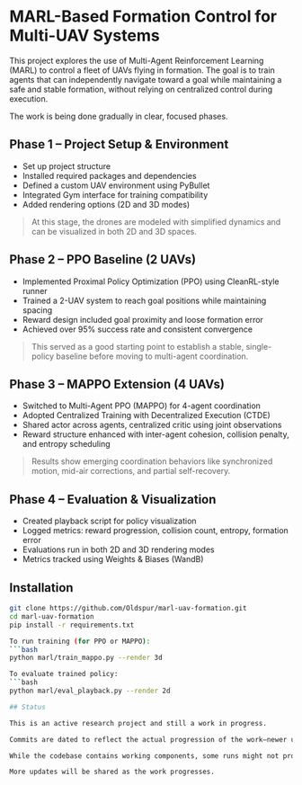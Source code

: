 # MARL-Based Formation Control for Multi-UAV Systems

This project explores the use of Multi-Agent Reinforcement Learning (MARL) to control a fleet of UAVs flying in formation. The goal is to train agents that can independently navigate toward a goal while maintaining a safe and stable formation, without relying on centralized control during execution.

The work is being done gradually in clear, focused phases.


## Phase 1 – Project Setup & Environment
- Set up project structure
- Installed required packages and dependencies
- Defined a custom UAV environment using PyBullet
- Integrated Gym interface for training compatibility
- Added rendering options (2D and 3D modes)

> At this stage, the drones are modeled with simplified dynamics and can be visualized in both 2D and 3D spaces.


## Phase 2 – PPO Baseline (2 UAVs)
- Implemented Proximal Policy Optimization (PPO) using CleanRL-style runner
- Trained a 2-UAV system to reach goal positions while maintaining spacing
- Reward design included goal proximity and loose formation error
- Achieved over 95% success rate and consistent convergence

> This served as a good starting point to establish a stable, single-policy baseline before moving to multi-agent coordination.

## Phase 3 – MAPPO Extension (4 UAVs)
- Switched to Multi-Agent PPO (MAPPO) for 4-agent coordination
- Adopted Centralized Training with Decentralized Execution (CTDE)
- Shared actor across agents, centralized critic using joint observations
- Reward structure enhanced with inter-agent cohesion, collision penalty, and entropy scheduling

> Results show emerging coordination behaviors like synchronized motion, mid-air corrections, and partial self-recovery.


## Phase 4 – Evaluation & Visualization
- Created playback script for policy visualization
- Logged metrics: reward progression, collision count, entropy, formation error
- Evaluations run in both 2D and 3D rendering modes
- Metrics tracked using Weights & Biases (WandB)

## Installation

```bash
git clone https://github.com/Oldspur/marl-uav-formation.git
cd marl-uav-formation
pip install -r requirements.txt

To run training (for PPO or MAPPO):
```bash
python marl/train_mappo.py --render 3d

To evaluate trained policy:
```bash
python marl/eval_playback.py --render 2d

## Status

This is an active research project and still a work in progress.

Commits are dated to reflect the actual progression of the work—newer updates appear as the project advances through each phase.

While the codebase contains working components, some runs might not produce final or stable results yet, as improvements are ongoing across training stability, environment dynamics, and policy tuning.

More updates will be shared as the work progresses.

